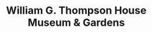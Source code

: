 ---
layout: repo
title: "William G. Thompson House Museum & Gardens"
id: 4055
permalink: repos/4055/
---